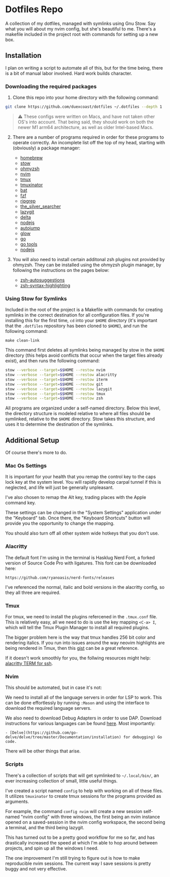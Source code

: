 # Dotfiles Repo

A collection of my dotfiles, managed with symlinks using Gnu Stow. Say what you
will about my nvim config, but she's beautiful to me. There's a makefile included
in the project root with commands for setting up a new box.

## Installation

I plan on writing a script to automate all of this, but for the time being, there
is a bit of manual labor involved. Hard work builds character.

### Downloading the required packages

1. Clone this repo into your home directory with the following command:

```bash
git clone https://github.com/duexcoast/dotfiles ~/.dotfiles --depth 1
```

> :warning: These configs were written on Macs, and have not taken other OS's into 
account. That being said, they should work on both the newer M1 arm64 architecture,
as well as older Intel-based Macs.

2. There are a number of programs required in order for these programs to operate 
correctly. An incomplete list off the top of my head, starting with (obviously) a
package manager:

    - [homebrew](https://brew.sh/)
    - [stow](https://github.com/aspiers/stow)
    - [ohmyzsh](https://github.com/ohmyzsh/ohmyzsh)
    - [nvim](https://github.com/neovim/neovim)
    - [tmux](https://github.com/tmux/tmux) 
    - [tmuxinator](https://formulae.brew.sh/formula/tmuxinator)  
    - [bat](https://github.com/sharkdp/bat)
    - [fzf](https://github.com/junegunn/fzf)
    - [ripgrep](https://github.com/BurntSushi/ripgrep)
    - [the_silver_searcher](https://github.com/ggreer/the_silver_searcher)
    - [lazygit](https://github.com/jesseduffield/lazygit)
    - [delta](https://github.com/dandavison/delta)
    - [nodejs](https://github.com/nodejs/node)
    - [autojump](https://github.com/wting/autojump)
    - [glow](https://github.com/charmbracelet/glow)
    - [go](https://github.com/golang/go)
    - [go tools](https://github.com/golang/tools)
    - [nodejs](https://nodejs.org/en/download/current)

3. You will also need to install certain additonal zsh plugins not provided by
ohmyzsh. They can be installed using the ohmyzsh plugin manager, by following 
the instructions on the pages below:

    - [zsh-autosuggestions](https://github.com/zsh-users/zsh-autosuggestions/blob/master/INSTALL.md#oh-my-zsh)
    - [zsh-syntax-highlighting](https://github.com/zsh-users/zsh-syntax-highlighting/blob/master/INSTALL.md)

### Using Stow for Symlinks

Included in the root of the project is a Makefile with commands for creating symlinks
in the correct destination for all configuration files. If you're installing this 
for the first time, `cd` into your `$HOME` directory (it's important that the 
`.dotfiles` repository has been cloned to `$HOME`), and run the following command:

```
make clean-link
```

This command first deletes all symlinks being managed by stow in the `$HOME`
directory (this helps avoid conflicts that occur when the target files already
exist), and then runs the following command:

```bash
stow --verbose --target=$$HOME --restow nvim
stow --verbose --target=$$HOME --restow alacritty
stow --verbose --target=$$HOME --restow iterm
stow --verbose --target=$$HOME --restow git
stow --verbose --target=$$HOME --restow lazygit
stow --verbose --target=$$HOME --restow tmux
stow --verbose --target=$$HOME --restow zsh
```

All programs are organized under a self-named directory. Below this level, the 
directory structure is modeled relative to where all files should be symlinked,
relative to the `$HOME` directory. Stow takes this structure, and uses it to 
determine the destination of the symlinks.


## Additional Setup

Of course there's more to do.

### Mac Os Settings

It is important for your health that you remap the control key to the caps lock 
key at the system level. You will rapidly develop carpal tunnel if this is
neglected, and life will just be generally unpleasant.

I've also chosen to remap the Alt key, trading places with the Apple command key.

These settings can be changed in the "System Settings" application under the
"Keyboard" tab. Once there, the "Keyboard Shortcuts" button will provide you the
opportunity to change the mapping.

You should also turn off all other system wide hotkeys that you don't use. 

### Alacritty

The default font I'm using in the terminal is Hasklug Nerd Font, a forked version
of Source Code Pro with ligatures. This font can be downloaded here:

```
https://github.com/ryanoasis/nerd-fonts/releases
```

I've referenced the normal, italic and bold versions in the alacritty config, so
they all three are required.

### Tmux

For tmux, we need to install the plugins refercened in the `.tmux.conf` file. This
is relatively easy, all we need to do is use the key mapping `<C-a> I`, which will
tell the Tmux Plugin Manager to install all required plugins.

The bigger problem here is the way that tmux handles 256 bit color and rendering 
italics. If you run into issues around the way neovim highlights are being rendered
in Tmux, then this [gist](https://gist.github.com/andersevenrud/015e61af2fd264371032763d4ed965b6)
can be a great reference.

If it doesn't work smoothly for you, the follwing resources might help: [alacritty 
TERM for ssh](https://news.ycombinator.com/item?id=27076282).


### Nvim

This should be automated, but in case it's not:

We need to install all of the language servers in order for LSP to work. This can
be done effortlessly by running `:Mason` and using the interface to download the 
required language servers.

We also need to download Debug Adapters in order to use DAP. Download instructions
for various languages can be found [here](https://github.com/mfussenegger/nvim-dap/wiki/Debug-Adapter-installation).
Most importantly:
    
    - [Delve](https://github.com/go-delve/delve/tree/master/Documentation/installation) for debugging) Go code.

There will be other things that arise.

### Scripts

There's a collection of scripts that will get symlinked to `~/.local/bin/`, an ever
increasing collection of small, little useful things.

I've created a script named `config` to help with working on all of these files. It
utilizes `tmuxinator` to create tmux sessions for the programs provided as 
arguments. 

For example, the command `config nvim` will create a new session 
self-named "nvim config" with three windows, the first being an nvim instance opened
on a saved-session in the nvim config workspace, the second being a terminal, and
the third being lazygit. 

This has turned out to be a pretty good workflow for me so far, and has drastically 
increased the speed at which I'm able to hop around between projects, and spin up 
all the windows I need.

The one improvement I'm still trying to figure out is how to make reproducible nvim
sessions. The current way I save sessions is pretty buggy and not very effective. 
